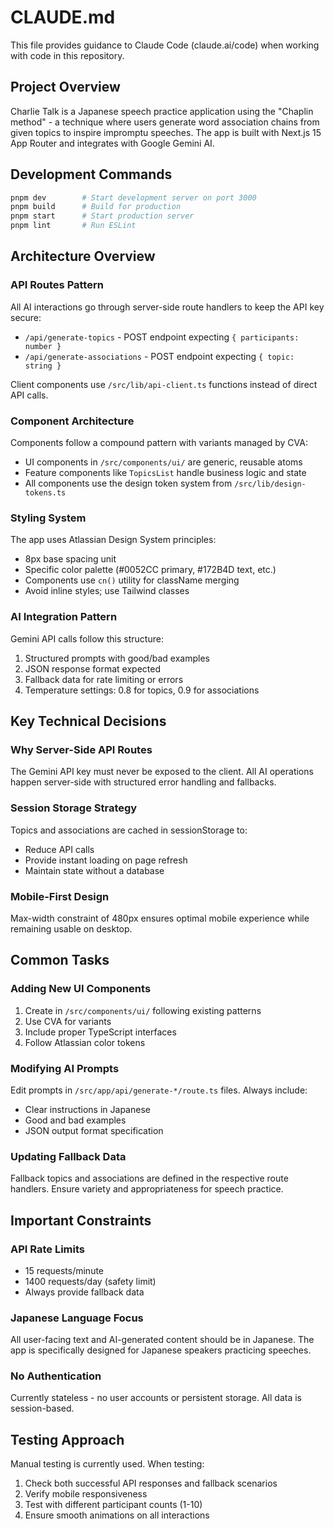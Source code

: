 # CLAUDE.md

This file provides guidance to Claude Code (claude.ai/code) when working with code in this repository.

## Project Overview

Charlie Talk is a Japanese speech practice application using the "Chaplin method" - a technique where users generate word association chains from given topics to inspire impromptu speeches. The app is built with Next.js 15 App Router and integrates with Google Gemini AI.

## Development Commands

```bash
pnpm dev        # Start development server on port 3000
pnpm build      # Build for production
pnpm start      # Start production server
pnpm lint       # Run ESLint
```

## Architecture Overview

### API Routes Pattern
All AI interactions go through server-side route handlers to keep the API key secure:
- `/api/generate-topics` - POST endpoint expecting `{ participants: number }`
- `/api/generate-associations` - POST endpoint expecting `{ topic: string }`

Client components use `/src/lib/api-client.ts` functions instead of direct API calls.

### Component Architecture
Components follow a compound pattern with variants managed by CVA:
- UI components in `/src/components/ui/` are generic, reusable atoms
- Feature components like `TopicsList` handle business logic and state
- All components use the design token system from `/src/lib/design-tokens.ts`

### Styling System
The app uses Atlassian Design System principles:
- 8px base spacing unit
- Specific color palette (#0052CC primary, #172B4D text, etc.)
- Components use `cn()` utility for className merging
- Avoid inline styles; use Tailwind classes

### AI Integration Pattern
Gemini API calls follow this structure:
1. Structured prompts with good/bad examples
2. JSON response format expected
3. Fallback data for rate limiting or errors
4. Temperature settings: 0.8 for topics, 0.9 for associations

## Key Technical Decisions

### Why Server-Side API Routes
The Gemini API key must never be exposed to the client. All AI operations happen server-side with structured error handling and fallbacks.

### Session Storage Strategy
Topics and associations are cached in sessionStorage to:
- Reduce API calls
- Provide instant loading on page refresh
- Maintain state without a database

### Mobile-First Design
Max-width constraint of 480px ensures optimal mobile experience while remaining usable on desktop.

## Common Tasks

### Adding New UI Components
1. Create in `/src/components/ui/` following existing patterns
2. Use CVA for variants
3. Include proper TypeScript interfaces
4. Follow Atlassian color tokens

### Modifying AI Prompts
Edit prompts in `/src/app/api/generate-*/route.ts` files. Always include:
- Clear instructions in Japanese
- Good and bad examples
- JSON output format specification

### Updating Fallback Data
Fallback topics and associations are defined in the respective route handlers. Ensure variety and appropriateness for speech practice.

## Important Constraints

### API Rate Limits
- 15 requests/minute
- 1400 requests/day (safety limit)
- Always provide fallback data

### Japanese Language Focus
All user-facing text and AI-generated content should be in Japanese. The app is specifically designed for Japanese speakers practicing speeches.

### No Authentication
Currently stateless - no user accounts or persistent storage. All data is session-based.

## Testing Approach

Manual testing is currently used. When testing:
1. Check both successful API responses and fallback scenarios
2. Verify mobile responsiveness
3. Test with different participant counts (1-10)
4. Ensure smooth animations on all interactions